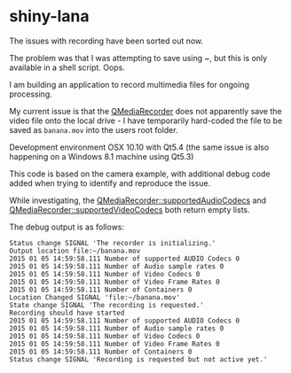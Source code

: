 shiny-lana
==========

The issues with recording have been sorted out now.

The problem was that I was attempting to save using ~, but this is only available in a shell script. Oops.

I am building an application to record multimedia files for ongoing processing.

My current issue is that the [QMediaRecorder](http://doc.qt.io/qt-5/qmediarecorder.html) does not apparently save the video file onto the local drive - I have temporarily hard-coded the file to be saved as `banana.mov` into the users root folder.


Development environment OSX 10.10 with Qt5.4 (the same issue is also happening on a Windows 8.1 machine using Qt5.3)

This code is based on the camera example, with additional debug code added when trying to identify and reproduce the issue.

While investigating, the [QMediaRecorder::​supportedAudioCodecs](http://doc.qt.io/qt-5/qmediarecorder.html#supportedAudioCodecs) and
[QMediaRecorder::supportedVideoCodecs](http://doc.qt.io/qt-5/qmediarecorder.html#supportedVideoCodecs) both return empty lists.

The debug output is as follows:

```
Status change SIGNAL 'The recorder is initializing.'
Output location file:~/banana.mov
2015 01 05 14:59:58.111 Number of supported AUDIO Codecs 0
2015 01 05 14:59:58.111 Number of Audio sample rates 0
2015 01 05 14:59:58.111 Number of Video Codecs 0
2015 01 05 14:59:58.111 Number of Video Frame Rates 0
2015 01 05 14:59:58.111 Number of Containers 0
Location Changed SIGNAL 'file:~/banana.mov'
State change SIGNAL 'The recording is requested.'
Recording should have started
2015 01 05 14:59:58.111 Number of supported AUDIO Codecs 0
2015 01 05 14:59:58.111 Number of Audio sample rates 0
2015 01 05 14:59:58.111 Number of Video Codecs 0
2015 01 05 14:59:58.111 Number of Video Frame Rates 0
2015 01 05 14:59:58.111 Number of Containers 0
Status change SIGNAL 'Recording is requested but not active yet.'
```

